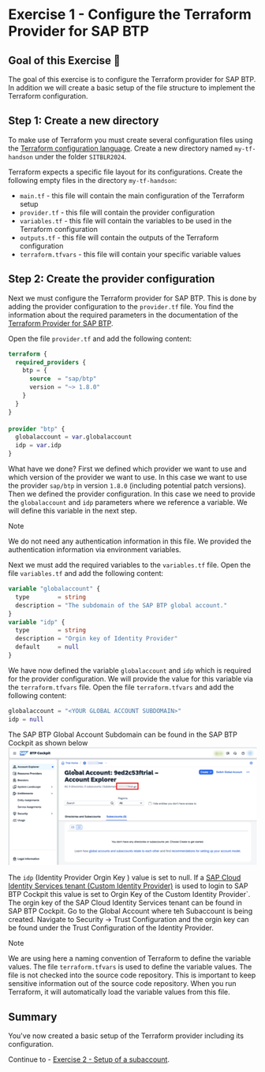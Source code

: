 # Exercise 1 - Configure the Terraform Provider for SAP BTP

## Goal of this Exercise 🎯

The goal of this exercise is to configure the Terraform provider for SAP BTP. In addition we will create a basic setup of the file structure to implement the Terraform configuration.

## Step 1: Create a new directory

To make use of Terraform you must create several configuration files using the [Terraform configuration language](https://developer.hashicorp.com/terraform/language). Create a new directory named `my-tf-handson` under the folder `SITBLR2024`.

Terraform expects a specific file layout for its configurations. Create the following empty files in the directory `my-tf-handson`:

- `main.tf` - this file will contain the main configuration of the Terraform setup
- `provider.tf` - this file will contain the provider configuration
- `variables.tf` - this file will contain the variables to be used in the Terraform configuration
- `outputs.tf` - this file will contain the outputs of the Terraform configuration
- `terraform.tfvars` - this file will contain your specific variable values

## Step 2: Create the provider configuration

Next we must configure the Terraform provider for SAP BTP. This is done by adding the provider configuration to the `provider.tf` file. You find the information about the required parameters in the documentation of the [Terraform Provider for SAP BTP](https://registry.terraform.io/providers/SAP/btp/latest/docs).

Open the file `provider.tf` and add the following content:

```terraform
terraform {
  required_providers {
    btp = {
      source  = "sap/btp"
      version = "~> 1.8.0"
    }
  }
}

provider "btp" {
  globalaccount = var.globalaccount
  idp = var.idp
}
```

What have we done? First we defined which provider we want to use and which version of the provider we want to use. In this case we want to use the provider `sap/btp` in version `1.8.0` (including potential patch versions). Then we defined the provider configuration. In this case we need to provide the `globalaccount` and `idp` parameters where we reference a variable. We will define this variable in the next step.

 > [!NOTE]
 > We do not need any authentication information in this file. We provided the authentication information via environment variables.

Next we must add the required variables to the `variables.tf` file. Open the file `variables.tf` and add the following content:

```terraform
variable "globalaccount" {
  type        = string
  description = "The subdomain of the SAP BTP global account."
}
variable "idp" {
  type        = string
  description = "Orgin key of Identity Provider"
  default     = null
}
```

We have now defined the variable `globalaccount` and `idp` which is required for the provider configuration. We will provide the value for this variable via the `terraform.tfvars` file. Open
the file `terraform.tfvars` and add the following content:

```terraform
globalaccount = "<YOUR GLOBAL ACCOUNT SUBDOMAIN>"
idp = null
```


The SAP BTP Global Account Subdomain can be found in the SAP BTP Cockpit as shown below
<img width="600px" src="assets/trial-account.png" alt="SAP BTP Global Account Subdomain">

The `idp`  (Identity Provider Orgin Key ) value  is set to null. If a [SAP Cloud Identity Services tenant (Custom Identity Provider)](https://help.sap.com/docs/btp/sap-business-technology-platform/log-on-with-custom-identity-provider-to-sap-btp-cockpit) is used to login to SAP BTP Cockpit this value is set to Orgin Key of the Custom Identity Provider`.  The orgin key of the SAP Cloud Identity Services tenant can be found in SAP BTP Cockpit. Go to the Global Account where teh Subaccount is being created. Navigate to Security -> Trust Configuration and the orgin key can be found under the Trust Configuration of the Identity Provider.

 > [!NOTE]
 > We are using here a naming convention of Terraform to define the variable values. The file `terraform.tfvars` is used to define the variable values. The file is not checked into the source code repository. This is important to keep sensitive information out of the source code repository. When you run Terraform, it will automatically load the variable values from this file.

## Summary

You've now created a basic setup of the Terraform provider including its configuration.

Continue to - [Exercise 2 - Setup of a subaccount](../EXERCISE2/README.md).
